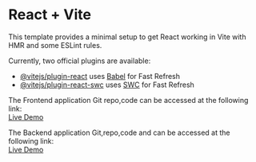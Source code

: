# React + Vite

This template provides a minimal setup to get React working in Vite with HMR and some ESLint rules.

Currently, two official plugins are available:

- [@vitejs/plugin-react](https://github.com/vitejs/vite-plugin-react/blob/main/packages/plugin-react/README.md) uses [Babel](https://babeljs.io/) for Fast Refresh
- [@vitejs/plugin-react-swc](https://github.com/vitejs/vite-plugin-react-swc) uses [SWC](https://swc.rs/) for Fast Refresh


The Frontend application Git repo,code can be accessed at the following link:  
[Live Demo](https://github.com/Bharath-KumarReddy/upskill31_front)

The Backend application Git,repo,code and can be accessed at the following link:  
[Live Demo](https://github.com/Bharath-KumarReddy/upskill31_backend) 